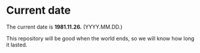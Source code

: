 # Current date

The current date is **1981.11.26.** (YYYY.MM.DD.)

This repository will be good when the world ends, so we will know how long it lasted.